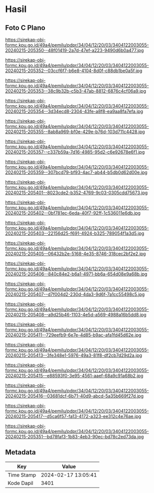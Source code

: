 # Hasil

## Foto C Plano

https://sirekap-obj-formc.kpu.go.id/49a4/pemilu/pdpr/34/04/12/20/03/3404122003055-20240215-205350--48f01419-2a7d-47ef-a223-9490d6b0a477.jpg

https://sirekap-obj-formc.kpu.go.id/49a4/pemilu/pdpr/34/04/12/20/03/3404122003055-20240215-205352--03ccf6f7-b6e8-4104-8d0f-c88db1be0a5f.jpg

https://sirekap-obj-formc.kpu.go.id/49a4/pemilu/pdpr/34/04/12/20/03/3404122003055-20240215-205353--38c9b32b-c5b3-47ab-8812-6876c4cf06a9.jpg

https://sirekap-obj-formc.kpu.go.id/49a4/pemilu/pdpr/34/04/12/20/03/3404122003055-20240215-205354--3d34ecd8-2304-43fe-a8f8-ea9aa8fa7efa.jpg

https://sirekap-obj-formc.kpu.go.id/49a4/pemilu/pdpr/34/04/12/20/03/3404122003055-20240215-205355--8ab8a969-bf0e-429e-b76d-103d711c4428.jpg

https://sirekap-obj-formc.kpu.go.id/49a4/pemilu/pdpr/34/04/12/20/03/3404122003055-20240215-205357--c337b59a-7d16-4985-95d2-c6e92678e6f1.jpg

https://sirekap-obj-formc.kpu.go.id/49a4/pemilu/pdpr/34/04/12/20/03/3404122003055-20240215-205359--307bcd79-bf93-4ac7-ab44-b5db0d62d00e.jpg

https://sirekap-obj-formc.kpu.go.id/49a4/pemilu/pdpr/34/04/12/20/03/3404122003055-20240215-205401--8023cde2-b352-4769-9c03-0305cdd75673.jpg

https://sirekap-obj-formc.kpu.go.id/49a4/pemilu/pdpr/34/04/12/20/03/3404122003055-20240215-205402--0bf781ec-6eda-40f7-92ff-1c536011e6db.jpg

https://sirekap-obj-formc.kpu.go.id/49a4/pemilu/pdpr/34/04/12/20/03/3404122003055-20240215-205403--22156d25-f691-4924-b325-789054f1a3d5.jpg

https://sirekap-obj-formc.kpu.go.id/49a4/pemilu/pdpr/34/04/12/20/03/3404122003055-20240215-205405--06432b2e-5168-4e35-8746-318cec2bf2e2.jpg

https://sirekap-obj-formc.kpu.go.id/49a4/pemilu/pdpr/34/04/12/20/03/3404122003055-20240215-205406--840c84e2-b6a1-4971-bb6a-654d08e9a68b.jpg

https://sirekap-obj-formc.kpu.go.id/49a4/pemilu/pdpr/34/04/12/20/03/3404122003055-20240215-205407--d7f004d2-230d-4da3-9d6f-7a1cc55498c5.jpg

https://sirekap-obj-formc.kpu.go.id/49a4/pemilu/pdpr/34/04/12/20/03/3404122003055-20240215-205408--a9d25b46-1103-4e5d-a569-4988a16b5dd8.jpg

https://sirekap-obj-formc.kpu.go.id/49a4/pemilu/pdpr/34/04/12/20/03/3404122003055-20240215-205411--729eefb9-6e7e-4d85-b9ac-afa1fd45d62e.jpg

https://sirekap-obj-formc.kpu.go.id/49a4/pemilu/pdpr/34/04/12/20/03/3404122003055-20240215-205413--3fe348e1-5976-49a3-81f8-df2cb7d29d2a.jpg

https://sirekap-obj-formc.kpu.go.id/49a4/pemilu/pdpr/34/04/12/20/03/3404122003055-20240215-205415--e88593f0-3e95-4561-aaef-68a9c91a68b2.jpg

https://sirekap-obj-formc.kpu.go.id/49a4/pemilu/pdpr/34/04/12/20/03/3404122003055-20240215-205416--03681dcf-6b71-40d9-abcd-5a35b669f27d.jpg

https://sirekap-obj-formc.kpu.go.id/49a4/pemilu/pdpr/34/04/12/20/03/3404122003055-20240215-205417--d5ca6f57-fa13-4172-a323-ee312c4e76ae.jpg

https://sirekap-obj-formc.kpu.go.id/49a4/pemilu/pdpr/34/04/12/20/03/3404122003055-20240215-205351--bd78faf3-1b83-4eb3-90ec-bd78c2ed73da.jpg


## Metadata

| Key        | Value               |
| ---------- | ------------------- |
| Time Stamp | 2024-02-17 13:05:41 |
| Kode Dapil | 3401                |




